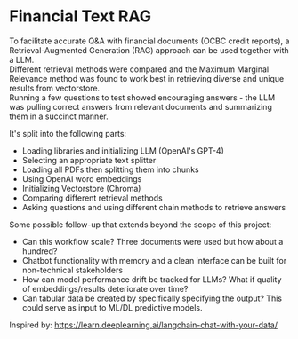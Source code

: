 # Financial Text RAG

To facilitate accurate Q&A with financial documents (OCBC credit reports), a Retrieval-Augmented Generation (RAG) approach can be used together with a LLM.  
Different retrieval methods were compared and the Maximum Marginal Relevance method was found to work best in retrieving diverse and unique results from vectorstore.  
Running a few questions to test showed encouraging answers - the LLM was pulling correct answers from relevant documents and summarizing them in a succinct manner.

It's split into the following parts:
* Loading libraries and initializing LLM (OpenAI's GPT-4)
* Selecting an appropriate text splitter
* Loading all PDFs then splitting them into chunks
* Using OpenAI word embeddings
* Initializing Vectorstore (Chroma)
* Comparing different retrieval methods
* Asking questions and using different chain methods to retrieve answers 

Some possible follow-up that extends beyond the scope of this project:
* Can this workflow scale? Three documents were used but how about a hundred?
* Chatbot functionality with memory and a clean interface can be built for non-technical stakeholders
* How can model performance drift be tracked for LLMs? What if quality of embeddings/results deteriorate over time?
* Can tabular data be created by specifically specifying the output? This could serve as input to ML/DL predictive models.


Inspired by: https://learn.deeplearning.ai/langchain-chat-with-your-data/
